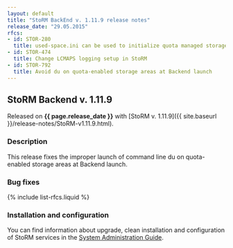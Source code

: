 ```yaml
---
layout: default
title: "StoRM BackEnd v. 1.11.9 release notes"
release_date: "29.05.2015"
rfcs:
- id: STOR-280
  title: used-space.ini can be used to initialize quota managed storage areas
- id: STOR-474
  title: Change LCMAPS logging setup in StoRM
- id: STOR-792
  title: Avoid du on quota-enabled storage areas at Backend launch
---
```


## StoRM Backend v. 1.11.9

Released on **{{ page.release_date }}** with [StoRM v. 1.11.9]({{ site.baseurl }}/release-notes/StoRM-v1.11.9.html).

### Description

This release fixes the improper launch of command line du on quota-enabled storage areas at Backend launch.

### Bug fixes

{% include list-rfcs.liquid %}

### Installation and configuration

You can find information about upgrade, clean installation and configuration of
StoRM services in the [System Administration Guide][storm-sysadmin-guide].

[storm-sysadmin-guide]: {{site.baseurl}}/documentation/sysadmin-guide/1.11.9
